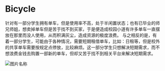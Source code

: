 # Bicycle
针对有一部分学生拥有单车，但是使用率不高，处于半闲置状态；也有已毕业的师兄师姐，想卖掉单车但是苦于找不到买家，于是便造成校园小道有许多单车一直摆放在那里而没人使用，从而积满灰尘，造成资源的极度浪费。
与之相反的是，有着一部分学生，可能由于各种情况，需要短期租借单车，比如：日租等，但是校外的共享单车需要按规定点停放，比较麻烦。这一部分学生只想解决短期需求，而不想浪费金钱去购置一部新的单车，但却又苦于找不到相关平台来解决短期需求。

![图片名称](https://edu-00.oss-cn-shenzhen.aliyuncs.com/01.jpg)

